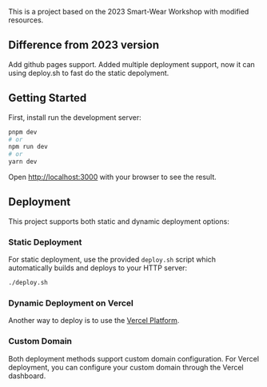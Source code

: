 This is a project based on the 2023 Smart-Wear Workshop with modified resources.
## Difference from 2023 version

Add github pages support.
Added multiple deployment support, now it can using deploy.sh to fast do the static depolyment.

## Getting Started

First, install  run the development server:

```bash
pnpm dev 
# or
npm run dev
# or
yarn dev
```

Open [http://localhost:3000](http://localhost:3000) with your browser to see the result.

## Deployment

This project supports both static and dynamic deployment options:

### Static Deployment
For static deployment, use the provided `deploy.sh` script which automatically builds and deploys to your HTTP server:

```bash
./deploy.sh
```

### Dynamic Deployment on Vercel
Another way to deploy is to use the [Vercel Platform](https://vercel.com/new?utm_medium=default-template&filter=next.js&utm_source=create-next-app&utm_campaign=create-next-app-readme).

### Custom Domain
Both deployment methods support custom domain configuration. For Vercel deployment, you can configure your custom domain through the Vercel dashboard.
